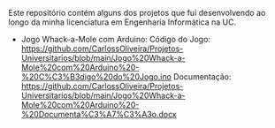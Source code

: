 Este repositório contém alguns dos projetos que fui desenvolvendo ao longo da minha licenciatura em Engenharia Informática na UC.

- Jogo Whack-a-Mole com Arduino:
Código do Jogo: https://github.com/CarlossOliveira/Projetos-Universitarios/blob/main/Jogo%20Whack-a-Mole%20com%20Arduino%20-%20C%C3%B3digo%20do%20Jogo.ino
Documentação: https://github.com/CarlossOliveira/Projetos-Universitarios/blob/main/Jogo%20Whack-a-Mole%20com%20Arduino%20-%20Documenta%C3%A7%C3%A3o.docx
